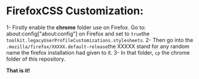 # FirefoxCSS Customization: 

1- Firstly enable the **chrome** folder use on Firefox. 
  Go to: about:config["about:config"] on Firefox and set to `true`the `toolkit.legacyUserProfileCustomizations.stylesheets`.
2- Then go into the `.mozilla/firefox/XXXXX.default-release`the XXXXX stand for any random name the firefox installation had given to it. 
3- In that folder, `cp` the chrome folder of this repository. 

**That is it!**
